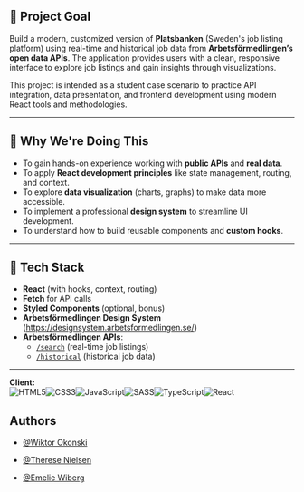 
## 🎯 Project Goal

Build a modern, customized version of **Platsbanken** (Sweden's job listing platform) using real-time and historical job data from **Arbetsförmedlingen’s open data APIs**. The application provides users with a clean, responsive interface to explore job listings and gain insights through visualizations.

This project is intended as a student case scenario to practice API integration, data presentation, and frontend development using modern React tools and methodologies.

---
## 🧠 Why We're Doing This

- To gain hands-on experience working with **public APIs** and **real data**.
- To apply **React development principles** like state management, routing, and context.
- To explore **data visualization** (charts, graphs) to make data more accessible.
- To implement a professional **design system** to streamline UI development.
- To understand how to build reusable components and **custom hooks**.

---

## 🧰 Tech Stack

- **React** (with hooks, context, routing)
- **Fetch** for API calls
- **Styled Components** (optional, bonus)
- **Arbetsförmedlingen Design System** (https://designsystem.arbetsformedlingen.se/)
- **Arbetsförmedlingen APIs**:
  - [`/search`](https://jobsearch.api.jobtechdev.se/) (real-time job listings)
  - [`/historical`](https://historical.api.jobtechdev.se/) (historical job data)

---
**Client:** <br>![HTML5](https://img.shields.io/badge/html5-%23E34F26.svg?style=for-the-badge&logo=html5&logoColor=white)![CSS3](https://img.shields.io/badge/css3-%231572B6.svg?style=for-the-badge&logo=css3&logoColor=white)![JavaScript](https://img.shields.io/badge/javascript-%23323330.svg?style=for-the-badge&logo=javascript&logoColor=%23F7DF1E)![SASS](https://img.shields.io/badge/SASS-hotpink.svg?style=for-the-badge&logo=SASS&logoColor=white)![TypeScript](https://img.shields.io/badge/typescript-%23007ACC.svg?style=for-the-badge&logo=typescript&logoColor=white)![React](https://img.shields.io/badge/react-%2320232a.svg?style=for-the-badge&logo=react&logoColor=%2361DAFB)

## Authors

- [@Wiktor Okonski](https://github.com/PotoVic)

- [@Therese Nielsen](https://github.com/thnielseen)

- [@Emelie Wiberg](https://github.com/Erm0es)

